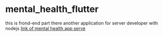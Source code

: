 # mental_health_flutter

this is frond-end part there another application for server developer with nodejs 
[link of mental health app serve](https://github.com/YossefHussein/mental_health_nodejs)
